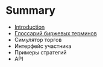 # Summary

* [Introduction](README.md)
* [Глоссарий биржевых терминов](glossarii_birzhevih_terminov.md)
* Симулятор торгов
* Интерфейс участника
* Примеры стратегий
* API

